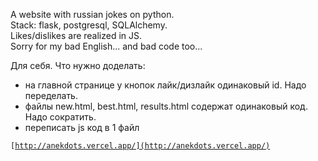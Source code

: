 A website with russian jokes on python.  
Stack: flask, postgresql, SQLAlchemy.  
Likes/dislikes are realized in JS.  
Sorry for my bad English... and bad code too...

Для себя. Что нужно доделать:
-   на главной странице у кнопок лайк/дизлайк одинаковый id. Надо переделать.  
-   файлы new.html, best.html, results.html содержат одинаковый код. Надо сократить.  
-   переписать js код в 1 файл

<code>[http://anekdots.vercel.app/](http://anekdots.vercel.app/)</code>